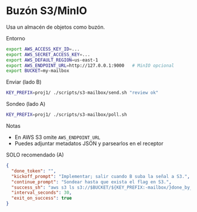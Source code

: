 Buzón S3/MinIO
==============

Usa un almacén de objetos como buzón.

Entorno
```bash
export AWS_ACCESS_KEY_ID=...
export AWS_SECRET_ACCESS_KEY=...
export AWS_DEFAULT_REGION=us-east-1
export AWS_ENDPOINT_URL=http://127.0.0.1:9000   # MinIO opcional
export BUCKET=my-mailbox
```

Enviar (lado B)
```bash
KEY_PREFIX=proj1/ ./scripts/s3-mailbox/send.sh "review ok"
```

Sondeo (lado A)
```bash
KEY_PREFIX=proj1/ ./scripts/s3-mailbox/poll.sh
```

Notas
- En AWS S3 omite `AWS_ENDPOINT_URL`
- Puedes adjuntar metadatos JSON y parsearlos en el receptor

SOLO recomendado (A)
```json
{
  "done_token": "",
  "kickoff_prompt": "Implementar; salir cuando B suba la señal a S3.",
  "continue_prompt": "Sondear hasta que exista el flag en S3.",
  "success_sh": "aws s3 ls s3://$BUCKET/${KEY_PREFIX:-mailbox/}done_by_b.flag >/dev/null 2>&1",
  "interval_seconds": 30,
  "exit_on_success": true
}
```
